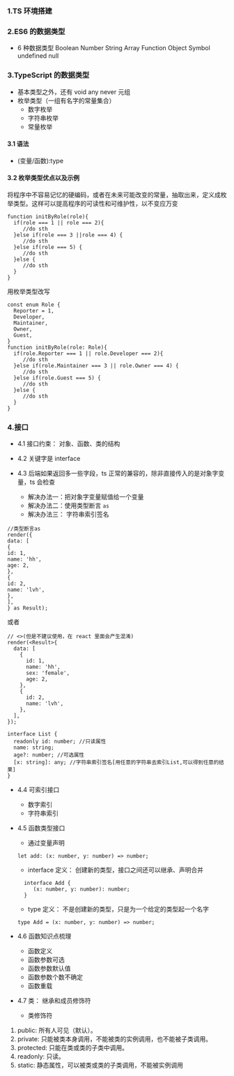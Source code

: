 ### 1.TS 环境搭建

### 2.ES6 的数据类型

- 6 种数据类型 Boolean Number String Array Function Object Symbol undefined null

### 3.TypeScript 的数据类型

- 基本类型之外，还有 void any never 元组
- 枚举类型（一组有名字的常量集合）
  - 数字枚举
  - 字符串枚举
  - 常量枚举

#### 3.1 语法

- (变量/函数):type

#### 3.2 枚举类型优点以及示例

将程序中不容易记忆的硬编码，或者在未来可能改变的常量，抽取出来，定义成枚举类型。这样可以提高程序的可读性和可维护性，以不变应万变

```
function initByRole(role){
  if(role === 1 || role === 2){
     //do sth
  }else if(role === 3 ||role === 4) {
     //do sth
  }else if(role === 5) {
     //do sth
  }else {
     //do sth
  }
}
```

用枚举类型改写

```
const enum Role {
  Reporter = 1,
  Developer,
  Maintainer,
  Owner,
  Guest,
}
function initByRole(role: Role){
  if(role.Reporter === 1 || role.Developer === 2){
     //do sth
  }else if(role.Maintainer === 3 || role.Owner === 4) {
     //do sth
  }else if(role.Guest === 5) {
     //do sth
  }else {
     //do sth
  }
}

```

### 4.接口

- 4.1 接口约束： 对象、函数、类的结构
- 4.2 关键字是 interface
- 4.3 后端如果返回多一些字段，ts 正常的兼容的，除非直接传入的是对象字变量，ts 会检查

  - 解决办法一：把对象字变量赋值给一个变量
  - 解决办法二：使用类型断言 `as`
  - 解决办法三： 字符串索引签名

```
//类型断言as
render({
data: [
{
id: 1,
name: 'hh',
age: 2,
},
{
id: 2,
name: 'lvh',
},
],
} as Result);
```

或者

```
// <>(但是不建议使用，在 react 里面会产生混淆)
render(<Result>{
  data: [
    {
      id: 1,
      name: 'hh',
      sex: 'female',
      age: 2,
    },
    {
      id: 2,
      name: 'lvh',
    },
  ],
});

```

```
interface List {
  readonly id: number; //只读属性
  name: string;
  age?: number; //可选属性
  [x: string]: any; //字符串索引签名[用任意的字符串去索引List,可以得到任意的结果]
}
```

- 4.4 可索引接口

  - 数字索引
  - 字符串索引

- 4.5 函数类型接口

  - 通过变量声明

  ```
  let add: (x: number, y: number) => number;
  ```

  - interface 定义： 创建新的类型，接口之间还可以继承、声明合并

  ```
    interface Add {
       (x: number, y: number): number;
    }
  ```

  - type 定义： 不是创建新的类型，只是为一个给定的类型起一个名字

  ```
  type Add = (x: number, y: number) => number;

  ```

- 4.6 函数知识点梳理

  - 函数定义
  - 函数参数可选
  - 函数参数默认值
  - 函数参数个数不确定
  - 函数重载

- 4.7 类： 继承和成员修饰符
  - 类修饰符

1. public: 所有人可见（默认）。
2. private: 只能被类本身调用，不能被类的实例调用，也不能被子类调用。
3. protected: 只能在类或类的子类中调用。
4. readonly: 只读。
5. static: 静态属性，可以被类或类的子类调用，不能被实例调用
